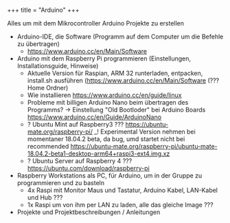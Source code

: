 +++
title = "Arduino"
+++

Alles um mit dem Mikrocontroller Arduino Projekte zu erstellen

- Arduino-IDE, die Software (Programm auf dem Computer um die Befehle
  zu übertragen)
  - <https://www.arduino.cc/en/Main/Software>
- Arduino mit dem Raspberry Pi programmieren (Einstellungen,
  Installationsguide, Hinweise)
  - Aktuelle Version für Raspian, ARM 32 runterladen, entpacken,
    install.sh ausführen (https://www.arduino.cc/en/Main/Software
    (??? Home Ordner)
  - Wie installieren <https://www.arduino.cc/en/guide/linux>
  - Probleme mit billigen Arduino Nano beim übertragen des
    Programms? -\> Einstellung "Old Bootloder" bei Arduino Boards
    <https://www.arduino.cc/en/Guide/ArduinoNano>
  - ? Ubuntu Mint auf Raspberry3 ???
    <https://ubuntu-mate.org/raspberry-pi/> \_! Experimental Version
    nehmen bei momentaner 18.04.2 beta, da bug, umd startet nicht bei recommended
    <https://ubuntu-mate.org/raspberry-pi/ubuntu-mate-18.04.2-beta1-desktop-arm64+raspi3-ext4.img.xz>
  - ? Ubuntu Server auf Raspberry 4 ???
    <https://ubuntu.com/download/raspberry-pi>
- Raspberry Workstations als PC, für Arduino, um in der Gruppe zu programmieren und zu basteln
  - 4x Raspi mit Monitor Maus und Tastatur, Arduino Kabel, LAN-Kabel und Hub ???
  - 1x Raspi um von ihm per LAN zu laden, alle das gleiche Image ???
- Projekte und Projektbeschreibungen / Anleitungen

<!-- <<FullSearch(^Projekte/Arduino/.*)>> -->

